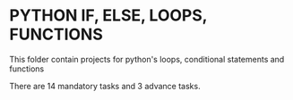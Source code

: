 # PYTHON IF, ELSE, LOOPS, FUNCTIONS

This folder contain projects for python's loops, conditional statements and functions

There are 14 mandatory tasks and 3 advance tasks.
